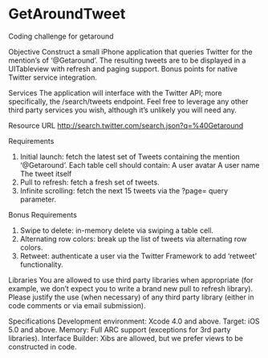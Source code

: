 GetAroundTweet
==============

Coding challenge for getaround

Objective
Construct a small iPhone application that queries Twitter for the mention’s of ‘@Getaround’.
The resulting tweets are to be displayed in a UITableview with refresh and paging support.
Bonus points for native Twitter service integration.

Services
The application will interface with the Twitter API; more specifically, the /search/tweets endpoint.
Feel free to leverage any other third party services you wish, although it’s unlikely you will need any.

Resource URL
http://search.twitter.com/search.json?q=%40Getaround

Requirements
1. Initial launch: fetch the latest set of Tweets containing the mention ‘@Getaround’. Each table cell should contain:
A user avatar
A user name
The tweet itself
2. Pull to refresh: fetch a fresh set of tweets.
3. Infinite scrolling: fetch the next 15 tweets via the ?page= query parameter.

Bonus Requirements
1. Swipe to delete: in-memory delete via swiping a table cell.
2. Alternating row colors: break up the list of tweets via alternating row colors.
3. Retweet: authenticate a user via the Twitter Framework to add ‘retweet’ functionality.

Libraries
You are allowed to use third party libraries when appropriate (for example, we don’t expect you to write a brand new
pull to refresh library).
Please justify the use (when necessary) of any third party library (either in code comments or via email submission).

Specifications
Development environment: Xcode 4.0 and above.
Target: iOS 5.0 and above.
Memory: Full ARC support (exceptions for 3rd party libraries).
Interface Builder: Xibs are allowed, but we prefer views to be constructed in code.
